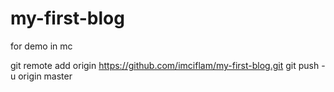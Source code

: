 # my-first-blog
for demo in mc

git remote add origin https://github.com/imciflam/my-first-blog.git
git push -u origin master
